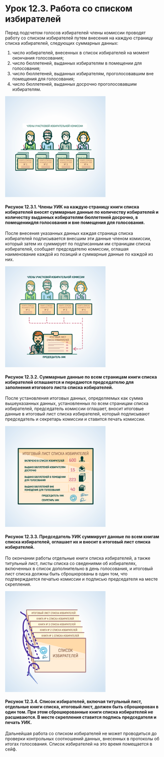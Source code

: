 # Урок 12.3. Работа со списком избирателей

Перед подсчетом голосов избирателей члены комиссии проводят работу со списком избирателей путем внесения на каждую страницу списка избирателей, следующих суммарных данных:

1. число избирателей, внесенных в список избирателей на момент окончания голосования;
2. число бюллетеней, выданных избирателям в помещении для голосования;
3. число бюллетеней, выданных избирателям, проголосовавшим вне помещения для голосования;
4. число бюллетеней, выданных досрочно проголосовавшим избирателям.

![Рисунок 12.3.1](assets/12.3.1.png)

#### Рисунок 12.3.1. Члены УИК на каждую страницу книги списка избирателей вносят суммарные данные по количеству избирателей и количеству выданных избирателям бюллетеней досрочно, в помещениидля голосования и вне помещения для голосования.

После внесения указанных данных каждая страница списка избирателей подписывается внесшим эти данные членом комиссии, который затем их суммирует по подписанным им страницам списка избирателей, сообщает председателю комиссии, оглашая наименование каждой из позиций и суммарные данные по каждой из них.

![Рисунок 12.3.2](assets/12.3.2.png)

#### Рисунок 12.3.2. Суммарные данные по всем страницам книги списка избирателей оглашаются и передаются председателю для заполнения итогового листа списка избирателей.

После установления итоговых данных, определяемых как сумма вышеуказанных данных, установленных по всем страницам списка избирателей, председатель комиссии оглашает, вносит итоговые данные в итоговый лист списка избирателей, который подписывают председатель и секретарь комиссии и ставится печать комиссии.

![Рисунок 12.3.3](assets/12.3.3.png)

#### Рисунок 12.3.3. Председатель УИК суммирует данные по всем книгам списка избирателей, оглашает их и вносит в итоговый лист списка избирателей.

По окончании работы отдельные книги списка избирателей, а также титульный лист, листы списка со сведениями об избирателях, включенных в список дополнительно в день голосования, и итоговый лист списка должны быть сброшюрованы в один том, что подтверждается печатью комиссии и подписью председателя на месте скрепления.

![Рисунок 12.3.4](assets/12.3.4.png)

#### Рисунок 12.3.4. Список избирателей, включая титульный лист, отдельные книги списка, итоговый лист, должен быть сброшюрован в один том. При этом сброшюрованные книги списка избирателей не расшиваются. В месте скрепления ставится подпись председателя и печать УИК.

Дальнейшая работа со списком избирателей не может проводиться до проверки контрольных соотношений данных, внесенных в протоколы об итогах голосования. Список избирателей на это время помещается в сейф.
